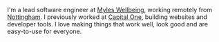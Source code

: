 I'm a lead software engineer at [Myles Wellbeing](https://www.myleswellbeing.com/), working remotely from [Nottingham](https://www.google.com/maps/place/Nottingham). I previously worked at [Capital One](https://capitalone.co.uk/), building websites and developer tools. I love making things that work well, look good and are easy-to-use for everyone.
